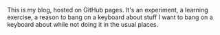 This is my blog, hosted on GitHub pages. It's an experiment, a learning
exercise, a reason to bang on a keyboard about stuff I want to bang on a
keyboard about while not doing it in the usual places.
